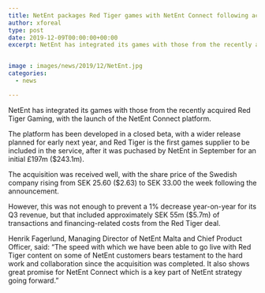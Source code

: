 ```yaml
---
title: NetEnt packages Red Tiger games with NetEnt Connect following acquisition
author: xforeal 
type: post
date: 2019-12-09T00:00:00+00:00
excerpt: NetEnt has integrated its games with those from the recently acquired Red Tiger Gaming, with the launch of the NetEnt Connect platform


image : images/news/2019/12/NetEnt.jpg
categories:
  - news

---
```

NetEnt has integrated its games with those from the recently acquired Red Tiger Gaming, with the launch of the NetEnt Connect platform.

The platform has been developed in a closed beta, with a wider release planned for early next year, and Red Tiger is the first games supplier to be included in the service, after it was puchased by NetEnt in September for an initial &pound;197m ($243.1m).&nbsp;

The acquisition was received well, with the share price of the Swedish company rising from SEK 25.60 ($2.63) to SEK 33.00 the week following the announcement.

However, this was not enough to prevent a 1% decrease year-on-year for its Q3 revenue, but that included approximately SEK 55m ($5.7m) of transactions and financing-related costs from the Red Tiger deal.

Henrik Fagerlund, Managing Director of NetEnt Malta and Chief Product Officer, said: &ldquo;The speed with which we have been able to go live with Red Tiger content on some of NetEnt customers bears testament to the hard work and collaboration since the acquisition was completed. It also shows great promise for NetEnt Connect which is a key part of NetEnt strategy going forward.&rdquo;